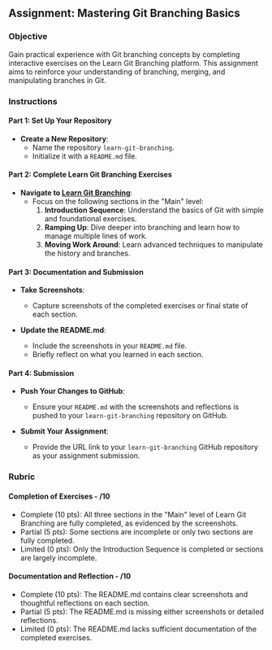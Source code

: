 ## Assignment: Mastering Git Branching Basics

### Objective

Gain practical experience with Git branching concepts by completing interactive exercises on the Learn Git Branching platform. This assignment aims to reinforce your understanding of branching, merging, and manipulating branches in Git.

### Instructions

#### Part 1: Set Up Your Repository

- **Create a New Repository**:
  - Name the repository `learn-git-branching`.
  - Initialize it with a `README.md` file.

#### Part 2: Complete Learn Git Branching Exercises

- **Navigate to [Learn Git Branching](https://learngitbranching.js.org/)**:
  - Focus on the following sections in the "Main" level:
    1. **Introduction Sequence**: Understand the basics of Git with simple and foundational exercises.
    2. **Ramping Up**: Dive deeper into branching and learn how to manage multiple lines of work.
    3. **Moving Work Around**: Learn advanced techniques to manipulate the history and branches.

#### Part 3: Documentation and Submission

- **Take Screenshots**:

  - Capture screenshots of the completed exercises or final state of each section.

- **Update the README.md**:
  - Include the screenshots in your `README.md` file.
  - Briefly reflect on what you learned in each section.

#### Part 4: Submission

- **Push Your Changes to GitHub**:

  - Ensure your `README.md` with the screenshots and reflections is pushed to your `learn-git-branching` repository on GitHub.

- **Submit Your Assignment**:
  - Provide the URL link to your `learn-git-branching` GitHub repository as your assignment submission.

### Rubric

#### Completion of Exercises - /10

- Complete (10 pts): All three sections in the "Main" level of Learn Git Branching are fully completed, as evidenced by the screenshots.
- Partial (5 pts): Some sections are incomplete or only two sections are fully completed.
- Limited (0 pts): Only the Introduction Sequence is completed or sections are largely incomplete.

#### Documentation and Reflection - /10

- Complete (10 pts): The README.md contains clear screenshots and thoughtful reflections on each section.
- Partial (5 pts): The README.md is missing either screenshots or detailed reflections.
- Limited (0 pts): The README.md lacks sufficient documentation of the completed exercises.

